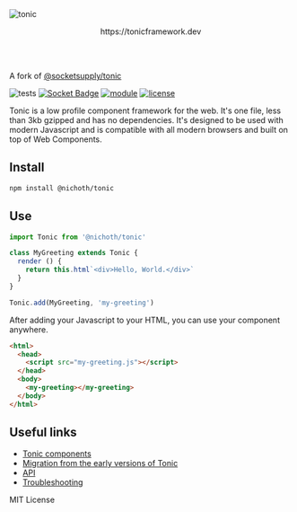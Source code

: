 <picture>
  <source media="(prefers-color-scheme: dark)" srcset="https://raw.githubusercontent.com/socketsupply/tonic/master/readme-tonic-dark.png">
  <source media="(prefers-color-scheme: light)" srcset="https://raw.githubusercontent.com/socketsupply/tonic/master/readme-tonic.png">
  <img alt="tonic" src="https://raw.githubusercontent.com/socketsupply/tonic/master/readme-tonic.png">
</picture>

<p align="center">
  https://tonicframework.dev
</p>
<br/>
<br/>

A fork of [@socketsupply/tonic](https://github.com/socketsupply/tonic)

![tests](https://github.com/nichoth/tonic/actions/workflows/nodejs.yml/badge.svg)
[![Socket Badge](https://socket.dev/api/badge/npm/package/@nichoth/tonic)](https://socket.dev/npm/package/@nichoth/tonic)
[![module](https://img.shields.io/badge/module-ESM-blue)](README.md)
[![license](https://img.shields.io/badge/license-MIT-brightgreen)](LICENSE.txt)


Tonic is a low profile component framework for the web. It's one file, less than 3kb gzipped and has no dependencies. It's designed to be used with modern Javascript and is compatible with all modern browsers and built on top of Web Components.

## Install

```sh
npm install @nichoth/tonic
```

## Use

```js
import Tonic from '@nichoth/tonic'

class MyGreeting extends Tonic {
  render () {
    return this.html`<div>Hello, World.</div>`
  }
}

Tonic.add(MyGreeting, 'my-greeting')
```

After adding your Javascript to your HTML, you can use your component anywhere.

```html
<html>
  <head>
    <script src="my-greeting.js"></script>
  </head>
  <body>
    <my-greeting></my-greeting>
  </body>
</html>
```

## Useful links
- [Tonic components](https://github.com/socketsupply/components)
- [Migration from the early versions of Tonic](./MIGRATION.md)
- [API](./API.md)
- [Troubleshooting](./HELP.md)

MIT License
 